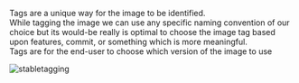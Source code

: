 Tags are a unique way for the image to be identified.  
While tagging the image we can use any specific naming convention of our choice but its would-be really is optimal to choose the image tag based upon features, commit, or something which is more meaningful.   
Tags are for the end-user to choose which version of the image to use

![stabletagging](https://user-images.githubusercontent.com/16236697/120789564-fb13b280-c55b-11eb-8608-b3b1670d1538.gif)

